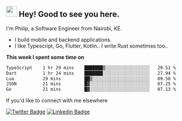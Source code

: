 <h2><img src="https://slackmojis.com/emojis/3643-cool-doge/download" width="30"/> Hey! Good to see you here.</h2>

<p>I'm Philip, a Software Engineer from Nairobi, KE. 

- I build mobile and backend applications.
- I like Typescript, Go, Flutter, Kotlin.. I write Rust sometimes too..</p>

**This week I spent some time on**
<!--START_SECTION:waka-->

```txt
TypeScript    1 hr 29 mins    ███████▒░░░░░░░░░░░░░░░░░   29.51 %
Dart          1 hr 24 mins    ███████░░░░░░░░░░░░░░░░░░   27.94 %
Lua           29 mins         ██▒░░░░░░░░░░░░░░░░░░░░░░   09.58 %
JSON          21 mins         █▓░░░░░░░░░░░░░░░░░░░░░░░   07.25 %
Go            21 mins         █▓░░░░░░░░░░░░░░░░░░░░░░░   07.13 %
```

<!--END_SECTION:waka-->

If you'd like to connect with me elsewhere

[![Twitter Badge](https://img.shields.io/badge/-Twitter-1ca0f1?style=flat-square&labelColor=1ca0f1&logo=twitter&logoColor=white&link=https://twitter.com/_diogorodrigues)](https://twitter.com/kimathiphil)  [![Linkedin Badge](https://img.shields.io/badge/-LinkedIn-blue?style=flat-square&logo=Linkedin&logoColor=white&link=https://www.linkedin.com/in/philip-kimathi-2604a9114/)](https://www.linkedin.com/in/philip-kimathi-2604a9114/)
